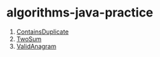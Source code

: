 # algorithms-java-practice

1. [ContainsDuplicate](src%2Ftest%2Fjava%2Forg%2Fexample%2Falgorithm%2Farrayhash%2FContainsDuplicateTest.java)
2. [TwoSum](src%2Ftest%2Fjava%2Forg%2Fexample%2Falgorithm%2Farrayhash%2FTwoSumTest.java)
3. [ValidAnagram](src%2Ftest%2Fjava%2Forg%2Fexample%2Falgorithm%2Farrayhash%2FValidAnagramTest.java)